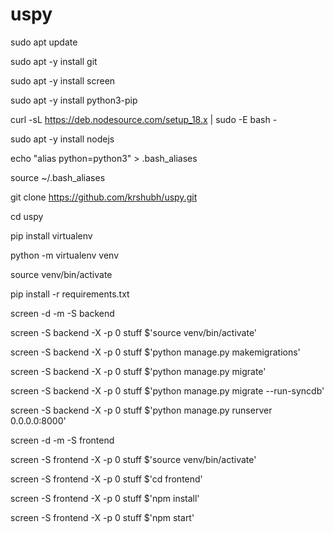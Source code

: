 # uspy

sudo apt update

sudo apt -y install git

sudo apt -y install screen

sudo apt -y install python3-pip

curl -sL https://deb.nodesource.com/setup_18.x | sudo -E bash -

sudo apt -y install nodejs

echo "alias python=python3" > .bash_aliases

source ~/.bash_aliases

git clone https://github.com/krshubh/uspy.git

cd uspy

pip install virtualenv

python -m virtualenv venv

source venv/bin/activate

pip install -r requirements.txt

screen -d -m -S backend

screen -S backend -X -p 0 stuff $'source venv/bin/activate'

screen -S backend -X -p 0 stuff $'python manage.py makemigrations'

screen -S backend -X -p 0 stuff $'python manage.py migrate'

screen -S backend -X -p 0 stuff $'python manage.py migrate --run-syncdb'

screen -S backend -X -p 0 stuff $'python manage.py runserver 0.0.0.0:8000'

screen -d -m -S frontend

screen -S frontend -X -p 0 stuff $'source venv/bin/activate'

screen -S frontend -X -p 0 stuff $'cd frontend'

screen -S frontend -X -p 0 stuff $'npm install'

screen -S frontend -X -p 0 stuff $'npm start'
